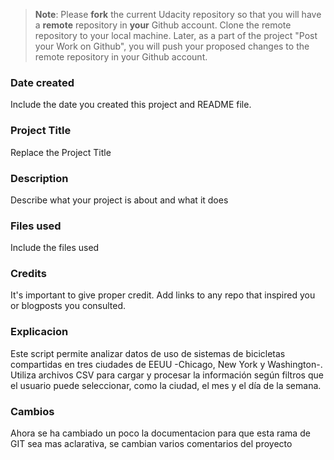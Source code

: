 >**Note**: Please **fork** the current Udacity repository so that you will have a **remote** repository in **your** Github account. Clone the remote repository to your local machine. Later, as a part of the project "Post your Work on Github", you will push your proposed changes to the remote repository in your Github account.

### Date created
Include the date you created this project and README file.

### Project Title
Replace the Project Title

### Description
Describe what your project is about and what it does

### Files used
Include the files used

### Credits
It's important to give proper credit. Add links to any repo that inspired you or blogposts you consulted.

### Explicacion
Este script permite analizar datos de uso de sistemas de bicicletas compartidas en tres ciudades de EEUU -Chicago, New York y Washington-. Utiliza archivos CSV para cargar y procesar la información según filtros que el usuario puede seleccionar, como la ciudad, el mes y el día de la semana.

### Cambios
Ahora se ha cambiado un poco la documentacion para que esta rama de GIT sea mas aclarativa, se cambian varios comentarios del proyecto